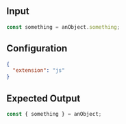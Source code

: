 
## Input
```javascript input
const something = anObject.something;
```

## Configuration
```json configuration
{
  "extension": "js"
}
```

## Expected Output
```javascript expected output
const { something } = anObject;
```
